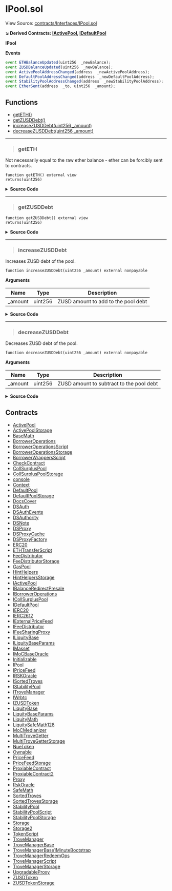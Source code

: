 # IPool.sol

View Source: [contracts/Interfaces/IPool.sol](../contracts/Interfaces/IPool.sol)

**↘ Derived Contracts: [IActivePool](IActivePool.md), [IDefaultPool](IDefaultPool.md)**

**IPool**

**Events**

```js
event ETHBalanceUpdated(uint256  _newBalance);
event ZUSDBalanceUpdated(uint256  _newBalance);
event ActivePoolAddressChanged(address  _newActivePoolAddress);
event DefaultPoolAddressChanged(address  _newDefaultPoolAddress);
event StabilityPoolAddressChanged(address  _newStabilityPoolAddress);
event EtherSent(address  _to, uint256  _amount);
```

## Functions

- [getETH()](#geteth)
- [getZUSDDebt()](#getzusddebt)
- [increaseZUSDDebt(uint256 _amount)](#increasezusddebt)
- [decreaseZUSDDebt(uint256 _amount)](#decreasezusddebt)

---    

> ### getETH

Not necessarily equal to the raw ether balance - ether can be forcibly sent to contracts.

```solidity
function getETH() external view
returns(uint256)
```

<details>
	<summary><strong>Source Code</strong></summary>

```javascript
function getETH() external view returns (uint);
```
</details>

---    

> ### getZUSDDebt

```solidity
function getZUSDDebt() external view
returns(uint256)
```

<details>
	<summary><strong>Source Code</strong></summary>

```javascript
function getZUSDDebt() external view returns (uint);
```
</details>

---    

> ### increaseZUSDDebt

Increases ZUSD debt of the pool.

```solidity
function increaseZUSDDebt(uint256 _amount) external nonpayable
```

**Arguments**

| Name        | Type           | Description  |
| ------------- |------------- | -----|
| _amount | uint256 | ZUSD amount to add to the pool debt | 

<details>
	<summary><strong>Source Code</strong></summary>

```javascript
function increaseZUSDDebt(uint _amount) external;
```
</details>

---    

> ### decreaseZUSDDebt

Decreases ZUSD debt of the pool.

```solidity
function decreaseZUSDDebt(uint256 _amount) external nonpayable
```

**Arguments**

| Name        | Type           | Description  |
| ------------- |------------- | -----|
| _amount | uint256 | ZUSD amount to subtract to the pool debt | 

<details>
	<summary><strong>Source Code</strong></summary>

```javascript
function decreaseZUSDDebt(uint _amount) external;
```
</details>

## Contracts

* [ActivePool](ActivePool.md)
* [ActivePoolStorage](ActivePoolStorage.md)
* [BaseMath](BaseMath.md)
* [BorrowerOperations](BorrowerOperations.md)
* [BorrowerOperationsScript](BorrowerOperationsScript.md)
* [BorrowerOperationsStorage](BorrowerOperationsStorage.md)
* [BorrowerWrappersScript](BorrowerWrappersScript.md)
* [CheckContract](CheckContract.md)
* [CollSurplusPool](CollSurplusPool.md)
* [CollSurplusPoolStorage](CollSurplusPoolStorage.md)
* [console](console.md)
* [Context](Context.md)
* [DefaultPool](DefaultPool.md)
* [DefaultPoolStorage](DefaultPoolStorage.md)
* [DocsCover](DocsCover.md)
* [DSAuth](DSAuth.md)
* [DSAuthEvents](DSAuthEvents.md)
* [DSAuthority](DSAuthority.md)
* [DSNote](DSNote.md)
* [DSProxy](DSProxy.md)
* [DSProxyCache](DSProxyCache.md)
* [DSProxyFactory](DSProxyFactory.md)
* [ERC20](ERC20.md)
* [ETHTransferScript](ETHTransferScript.md)
* [FeeDistributor](FeeDistributor.md)
* [FeeDistributorStorage](FeeDistributorStorage.md)
* [GasPool](GasPool.md)
* [HintHelpers](HintHelpers.md)
* [HintHelpersStorage](HintHelpersStorage.md)
* [IActivePool](IActivePool.md)
* [IBalanceRedirectPresale](IBalanceRedirectPresale.md)
* [IBorrowerOperations](IBorrowerOperations.md)
* [ICollSurplusPool](ICollSurplusPool.md)
* [IDefaultPool](IDefaultPool.md)
* [IERC20](IERC20.md)
* [IERC2612](IERC2612.md)
* [IExternalPriceFeed](IExternalPriceFeed.md)
* [IFeeDistributor](IFeeDistributor.md)
* [IFeeSharingProxy](IFeeSharingProxy.md)
* [ILiquityBase](ILiquityBase.md)
* [ILiquityBaseParams](ILiquityBaseParams.md)
* [IMasset](IMasset.md)
* [IMoCBaseOracle](IMoCBaseOracle.md)
* [Initializable](Initializable.md)
* [IPool](IPool.md)
* [IPriceFeed](IPriceFeed.md)
* [IRSKOracle](IRSKOracle.md)
* [ISortedTroves](ISortedTroves.md)
* [IStabilityPool](IStabilityPool.md)
* [ITroveManager](ITroveManager.md)
* [IWrbtc](IWrbtc.md)
* [IZUSDToken](IZUSDToken.md)
* [LiquityBase](LiquityBase.md)
* [LiquityBaseParams](LiquityBaseParams.md)
* [LiquityMath](LiquityMath.md)
* [LiquitySafeMath128](LiquitySafeMath128.md)
* [MoCMedianizer](MoCMedianizer.md)
* [MultiTroveGetter](MultiTroveGetter.md)
* [MultiTroveGetterStorage](MultiTroveGetterStorage.md)
* [NueToken](NueToken.md)
* [Ownable](Ownable.md)
* [PriceFeed](PriceFeed.md)
* [PriceFeedStorage](PriceFeedStorage.md)
* [ProxiableContract](ProxiableContract.md)
* [ProxiableContract2](ProxiableContract2.md)
* [Proxy](Proxy.md)
* [RskOracle](RskOracle.md)
* [SafeMath](SafeMath.md)
* [SortedTroves](SortedTroves.md)
* [SortedTrovesStorage](SortedTrovesStorage.md)
* [StabilityPool](StabilityPool.md)
* [StabilityPoolScript](StabilityPoolScript.md)
* [StabilityPoolStorage](StabilityPoolStorage.md)
* [Storage](Storage.md)
* [Storage2](Storage2.md)
* [TokenScript](TokenScript.md)
* [TroveManager](TroveManager.md)
* [TroveManagerBase](TroveManagerBase.md)
* [TroveManagerBase1MinuteBootstrap](TroveManagerBase1MinuteBootstrap.md)
* [TroveManagerRedeemOps](TroveManagerRedeemOps.md)
* [TroveManagerScript](TroveManagerScript.md)
* [TroveManagerStorage](TroveManagerStorage.md)
* [UpgradableProxy](UpgradableProxy.md)
* [ZUSDToken](ZUSDToken.md)
* [ZUSDTokenStorage](ZUSDTokenStorage.md)
